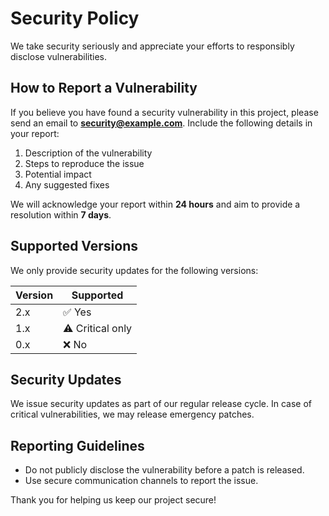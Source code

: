 # Security Policy

We take security seriously and appreciate your efforts to responsibly disclose vulnerabilities.

## How to Report a Vulnerability

If you believe you have found a security vulnerability in this project, please send an email to **security@example.com**. Include the following details in your report:

1. Description of the vulnerability
2. Steps to reproduce the issue
3. Potential impact
4. Any suggested fixes

We will acknowledge your report within **24 hours** and aim to provide a resolution within **7 days**.

## Supported Versions

We only provide security updates for the following versions:

| Version | Supported         |
| ------- | ----------------- |
| 2.x     | ✅ Yes            |
| 1.x     | ⚠️ Critical only  |
| 0.x     | ❌ No             |

## Security Updates

We issue security updates as part of our regular release cycle. In case of critical vulnerabilities, we may release emergency patches.

## Reporting Guidelines

- Do not publicly disclose the vulnerability before a patch is released.
- Use secure communication channels to report the issue.

Thank you for helping us keep our project secure!
